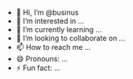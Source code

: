 - 👋 Hi, I’m @businus
- 👀 I’m interested in ...
- 🌱 I’m currently learning ...
- 💞️ I’m looking to collaborate on ...
- 📫 How to reach me ...
- 😄 Pronouns: ...
- ⚡ Fun fact: ...

<!---
businus/businus is a ✨ special ✨ repository because its `README.md` (this file) appears on your GitHub profile.
You can click the Preview link to take a look at your changes.
--->
